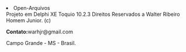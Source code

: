 <!DOCTYPE html>
<html lang="en">
  <head>
    <meta charset="utf-8"></meta>
<body>
<li>Open-Arquivos</li>
Projeto em Delphi XE Toquio 10.2.3
Direitos Reservados a Walter Ribeiro Homem Junior. (c)
<p><b>Contato:</b><link>warhjr@gmail.com</link></p>
<p>Campo Grande - MS - Brasil.</p>
</body>
</html>